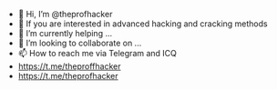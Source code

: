 - 👋 Hi, I’m @theprofhacker
- 👀 If you are interested in advanced hacking and cracking methods 
- 🌱 I’m currently helping ...
- 💞️ I’m looking to collaborate on ...
- 📫 How to reach me via Telegram and ICQ
- https://t.me/theproffhacker
- https://t.me/theprofhacker

<!---
theprofhacker/theprofhacker is a ✨ special ✨ repository because its `README.md` (this file) appears on your GitHub profile.
You can click the Preview link to take a look at your changes.
--->
